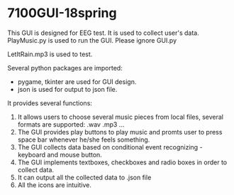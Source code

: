 # 7100GUI-18spring
This GUI is designed for EEG test. It is used to collect user's data.
PlayMusic.py is used to run the GUI. Please ignore GUI.py

LetItRain.mp3 is used to test.

Several python packages are imported:

- pygame, tkinter are used for GUI design.
- json is used for output to json file.

It provides several functions:

1. It allows users to choose several music pieces from local files, several formats are supported: .wav .mp3 ...
2. The GUI provides play buttons to play music and promts user to press space bar whenever he/she feels something.
3. The GUI collects data based on conditional event recognizing - keyboard and mouse button.
4. The GUI implements textboxes, checkboxes and radio boxes in order to collect data.
5. It can output all the collected data to .json file
6. All the icons are intuitive.

